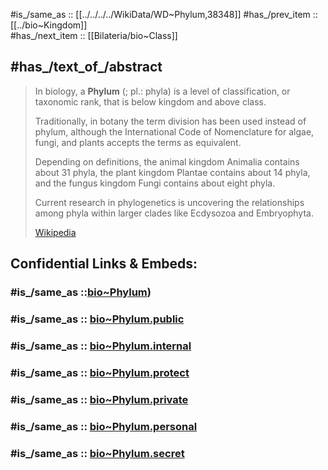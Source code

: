 ﻿---
aliases:
- Stamm
- division
- phyla
- Phylum
has_id_wikidata: Q38348
---

#is_/same_as :: [[../../../../WikiData/WD~Phylum,38348]] 
#has_/prev_item :: [[../bio~Kingdom]]  
#has_/next_item :: [[Bilateria/bio~Class]]  

## #has_/text_of_/abstract 

> In biology, a **Phylum** (; pl.: phyla) is a level of classification, or taxonomic rank, 
> that is below kingdom and above class. 
> 
> Traditionally, in botany the term division has been used instead of phylum, 
> although the International Code of Nomenclature for algae, fungi, and plants accepts the terms as equivalent. 
> 
> Depending on definitions, the animal kingdom Animalia contains about 31 phyla, 
> the plant kingdom Plantae contains about 14 phyla, 
> and the fungus kingdom Fungi contains about eight phyla. 
> 
> Current research in phylogenetics is uncovering the relationships among phyla within larger clades 
> like Ecdysozoa and Embryophyta.
>
> [Wikipedia](https://en.wikipedia.org/wiki/Phylum) 


## Confidential Links & Embeds: 

### #is_/same_as ::[bio~Phylum](bio~Phylum.md)) 

### #is_/same_as :: [bio~Phylum.public](/_public/bio/bio~Domain/Eukarya/Animals/bio~Phylum.public.md) 

### #is_/same_as :: [bio~Phylum.internal](/_internal/bio/bio~Domain/Eukarya/Animals/bio~Phylum.internal.md) 

### #is_/same_as :: [bio~Phylum.protect](/_protect/bio/bio~Domain/Eukarya/Animals/bio~Phylum.protect.md) 

### #is_/same_as :: [bio~Phylum.private](/_private/bio/bio~Domain/Eukarya/Animals/bio~Phylum.private.md) 

### #is_/same_as :: [bio~Phylum.personal](/_personal/bio/bio~Domain/Eukarya/Animals/bio~Phylum.personal.md) 

### #is_/same_as :: [bio~Phylum.secret](/_secret/bio/bio~Domain/Eukarya/Animals/bio~Phylum.secret.md)

